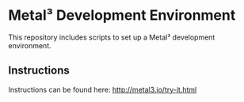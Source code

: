 Metal³ Development Environment
==============================

This repository includes scripts to set up a Metal³ development environment.

Instructions
------------

Instructions can be found here: <http://metal3.io/try-it.html>

